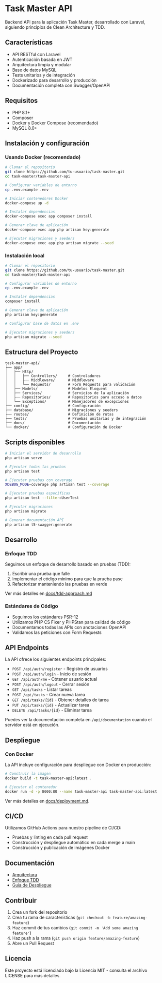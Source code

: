 # Task Master API

Backend API para la aplicación Task Master, desarrollado con Laravel, siguiendo principios de Clean Architecture y TDD.

## Características

- API RESTful con Laravel
- Autenticación basada en JWT
- Arquitectura limpia y modular
- Base de datos MySQL
- Tests unitarios y de integración
- Dockerizado para desarrollo y producción
- Documentación completa con Swagger/OpenAPI

## Requisitos

- PHP 8.1+
- Composer
- Docker y Docker Compose (recomendado)
- MySQL 8.0+

## Instalación y configuración

### Usando Docker (recomendado)

```bash
# Clonar el repositorio
git clone https://github.com/tu-usuario/task-master.git
cd task-master/task-master-api

# Configurar variables de entorno
cp .env.example .env

# Iniciar contenedores Docker
docker-compose up -d

# Instalar dependencias
docker-compose exec app composer install

# Generar clave de aplicación
docker-compose exec app php artisan key:generate

# Ejecutar migraciones y seeders
docker-compose exec app php artisan migrate --seed
```

### Instalación local

```bash
# Clonar el repositorio
git clone https://github.com/tu-usuario/task-master.git
cd task-master/task-master-api

# Configurar variables de entorno
cp .env.example .env

# Instalar dependencias
composer install

# Generar clave de aplicación
php artisan key:generate

# Configurar base de datos en .env

# Ejecutar migraciones y seeders
php artisan migrate --seed
```

## Estructura del Proyecto

```
task-master-api/
├── app/
│   ├── Http/
│   │   ├── Controllers/     # Controladores
│   │   ├── Middleware/      # Middleware
│   │   └── Requests/        # Form Requests para validación
│   ├── Models/              # Modelos Eloquent
│   ├── Services/            # Servicios de la aplicación
│   ├── Repositories/        # Repositorios para acceso a datos
│   └── Exceptions/          # Manejadores de excepciones
├── config/                  # Configuración
├── database/                # Migraciones y seeders
├── routes/                  # Definición de rutas
├── tests/                   # Pruebas unitarias y de integración
├── docs/                    # Documentación
└── docker/                  # Configuración de Docker
```

## Scripts disponibles

```bash
# Iniciar el servidor de desarrollo
php artisan serve

# Ejecutar todas las pruebas
php artisan test

# Ejecutar pruebas con coverage
XDEBUG_MODE=coverage php artisan test --coverage

# Ejecutar pruebas específicas
php artisan test --filter=UserTest

# Ejecutar migraciones
php artisan migrate

# Generar documentación API
php artisan l5-swagger:generate
```

## Desarrollo

### Enfoque TDD

Seguimos un enfoque de desarrollo basado en pruebas (TDD):

1. Escribir una prueba que falle
2. Implementar el código mínimo para que la prueba pase
3. Refactorizar manteniendo las pruebas en verde

Ver más detalles en [docs/tdd-approach.md](docs/tdd-approach.md)

### Estándares de Código

- Seguimos los estándares PSR-12
- Utilizamos PHP CS Fixer y PHPStan para calidad de código
- Documentamos todas las APIs con anotaciones OpenAPI
- Validamos las peticiones con Form Requests

## API Endpoints

La API ofrece los siguientes endpoints principales:

- `POST /api/auth/register` - Registro de usuarios
- `POST /api/auth/login` - Inicio de sesión
- `GET /api/auth/me` - Obtener usuario actual
- `POST /api/auth/logout` - Cerrar sesión
- `GET /api/tasks` - Listar tareas
- `POST /api/tasks` - Crear nueva tarea
- `GET /api/tasks/{id}` - Obtener detalles de tarea
- `PUT /api/tasks/{id}` - Actualizar tarea
- `DELETE /api/tasks/{id}` - Eliminar tarea

Puedes ver la documentación completa en `/api/documentation` cuando el servidor está en ejecución.

## Despliegue

### Con Docker

La API incluye configuración para despliegue con Docker en producción:

```bash
# Construir la imagen
docker build -t task-master-api:latest .

# Ejecutar el contenedor
docker run -d -p 8000:80 --name task-master-api task-master-api:latest
```

Ver más detalles en [docs/deployment.md](docs/deployment.md).

## CI/CD

Utilizamos GitHub Actions para nuestro pipeline de CI/CD:

- Pruebas y linting en cada pull request
- Construcción y despliegue automático en cada merge a main
- Construcción y publicación de imágenes Docker

## Documentación

- [Arquitectura](docs/architecture.md)
- [Enfoque TDD](docs/tdd-approach.md)
- [Guía de Despliegue](docs/deployment.md)

## Contribuir

1. Crea un fork del repositorio
2. Crea tu rama de características (`git checkout -b feature/amazing-feature`)
3. Haz commit de tus cambios (`git commit -m 'Add some amazing feature'`)
4. Haz push a la rama (`git push origin feature/amazing-feature`)
5. Abre un Pull Request

## Licencia

Este proyecto está licenciado bajo la Licencia MIT - consulta el archivo LICENSE para más detalles.
